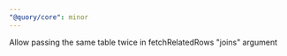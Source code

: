 ```yaml
---
"@quory/core": minor
---
```


Allow passing the same table twice in fetchRelatedRows "joins" argument
